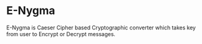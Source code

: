 # E-Nygma
E-Nygma is Caeser Cipher based Cryptographic converter which takes key from user to Encrypt or Decrypt messages.
